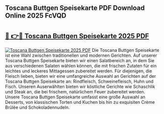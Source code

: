 ## Toscana Buttgen Speisekarte PDF Download Online 2025 FcVQD

# <h2><a href="http://gc5nph0.nevu.top/?p=Toscana+Buttgen+Speisekarte">🔗 👉🔴 Toscana Buttgen Speisekarte 2025 PDF</a></h2>

[![Toscana Buttgen Speisekarte 2025 PDF](https://i.imgur.com/dBaPXMq.png)](http://gc5nph0.nevu.top/?p=Toscana+Buttgen+Speisekarte)
Die Toscana Buttgen Speisekarte ist eine Wahl zwischen traditionellen und modernen Gerichten. Auf unserer Toscana Buttgen Speisekarte bieten wir einen Salatbereich an, in dem Sie aus verschiedenen Salaten wählen können, die mit frischen Zutaten für ein leichtes und leckeres Mittagessen zubereitet werden. Für diejenigen, die Fleisch lieben, bieten wir eine umfangreiche Auswahl an Gerichten auf der Toscana Buttgen Speisekarte an: Rindfleisch, Schweinefleisch, Huhn und Fisch. Unseren Auserwählten bieten wir köstliche Gerichte wie Schaschlik und Steak an, die bei frischem, natürlichem Feuer zubereitet werden. Unsere Toscana Buttgen Speisekarte umfasst eine große Auswahl an Desserts, von klassischen Torten und Kuchen bis hin zu exquisiten Crème Brûlée und Schokoladennudeln.
